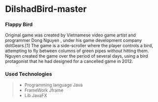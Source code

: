 # DilshadBird-master

### Flappy Bird
Original game was created by Vietnamese video game artist and programmer Dong Nguyen , under his game development company dotGears.[1] The game is a side-scroller where the player controls a bird, attempting to fly between columns of green pipes without hitting them. Nguyen created the game over the period of several days, using a bird protagonist that he had designed for a cancelled game in 2012.
### Used Technologies
>- Programming language Java
>- FrameWork Jframe 
>- Lib JavaFX 

